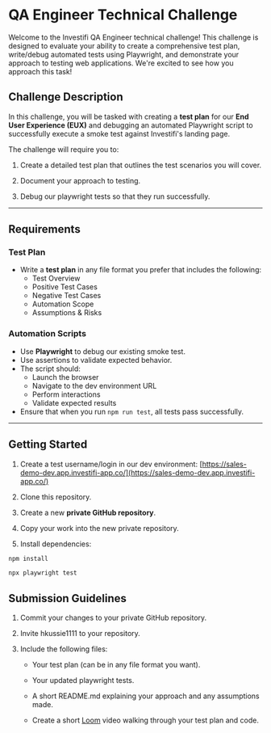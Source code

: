 # QA Engineer Technical Challenge

Welcome to the Investifi QA Engineer technical challenge! This challenge is designed to evaluate your ability to create a comprehensive test plan, write/debug automated tests using Playwright, and demonstrate your approach to testing web applications. We're excited to see how you approach this task!

## Challenge Description
In this challenge, you will be tasked with creating a **test plan** for our **End User Experience (EUX)** and debugging an automated Playwright script to successfully execute a smoke test against Investifi's landing page.

The challenge will require you to:
1. Create a detailed test plan that outlines the test scenarios you will cover.

2. Document your approach to testing.

3. Debug our playwright tests so that they run successfully.

---

## Requirements
### Test Plan
- Write a **test plan** in any file format you prefer that includes the following:
  - Test Overview
  - Positive Test Cases
  - Negative Test Cases
  - Automation Scope
  - Assumptions & Risks

### Automation Scripts
- Use **Playwright** to debug our existing smoke test.
- Use assertions to validate expected behavior.
- The script should:
  - Launch the browser
  - Navigate to the dev environment URL
  - Perform interactions
  - Validate expected results
- Ensure that when you run `npm run test`, all tests pass successfully.

---

## Getting Started
1. Create a test username/login in our dev environment: [https://sales-demo-dev.app.investifi-app.co/](https://sales-demo-dev.app.investifi-app.co/)

2. Clone this repository.

3. Create a new **private GitHub repository**.

4. Copy your work into the new private repository.

5. Install dependencies:

```bash
npm install
```

```bash
npx playwright test
```

## Submission Guidelines
1. Commit your changes to your private GitHub repository.

2. Invite hkussie1111 to your repository.

3. Include the following files:

    - Your test plan (can be in any file format you want).

    - Your updated playwright tests.

    - A short README.md explaining your approach and any assumptions made.

    - Create a short [Loom](https://www.loom.com) video walking through your test plan and code.